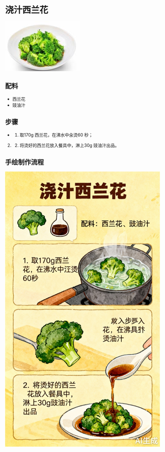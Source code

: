 # 浇汁西兰花

![浇汁西兰花](../images/浇汁西兰花.jpg)


## 配料

- 西兰花
- 豉油汁

## 步骤

- 1. 取170g 西兰花，在沸水中汆烫60 秒；
2. 2. 将烫好的西兰花放入餐具中，淋上30g 豉油汁出品。


## 手绘制作流程

![手绘制作流程](../images/烫菜/浇汁西兰花.jpg)
